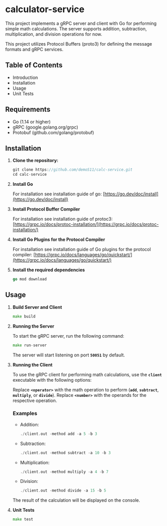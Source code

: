# calculator-service

This project implements a gRPC server and client with Go for performing simple math calculations. The server supports addition, subtraction, multiplication, and division operations for now.

This project utilizes Protocol Buffers (proto3) for defining the message formats and gRPC services.

## Table of Contents

- Introduction
- Installation
- Usage
- Unit Tests

## Requirements

- Go (1.14 or higher)
- gRPC (google.golang.org/grpc)
- Protobuf (github.com/golang/protobuf)

## Installation

1. **Clone the repository:**

   ```go
   git clone https://github.com/demoS11/calc-service.git
   cd calc-service
   ```

2. **Install Go**

   For installation see installation guide of go: [https://go.dev/doc/install](https://go.dev/doc/install)

3. **Install Protocol Buffer Compiler**

   For installation see installation guide of protoc3: [https://grpc.io/docs/protoc-installation/](https://grpc.io/docs/protoc-installation/)

4. **Install Go Plugins for the Protocol Compiler**

   For installation see installation guide of Go plugins for the protocol compiler: [https://grpc.io/docs/languages/go/quickstart/](https://grpc.io/docs/languages/go/quickstart/)

5. **Install the required dependencies**

   ```go
   go mod download
   ```

## Usage

1. **Build Server and Client**

   ```go
   make build
   ```

2. **Running the Server**

   To start the gRPC server, run the following command:

   ```go
   make run-server
   ```

   The server will start listening on port **`50051`** by default.

3. **Running the Client**

   To use the gRPC client for performing math calculations, use the **`client`** executable with the following options:

   Replace **`<operator>`** with the math operation to perform (**`add`**, **`subtract`**, **`multiply`**, or **`divide`**). Replace **`<number>`** with the operands for the respective operation.

   ### Examples

   - Addition:
     ```go
     ./client.out -method add -a 5 -b 3
     ```
   - Subtraction:
     ```go
     ./client.out -method subtract -a 10 -b 3
     ```
   - Multiplication:
     ```go
     ./client.out -method multiply -a 4 -b 7
     ```
   - Division:
     ```go
     ./client.out -method divide -a 15 -b 5
     ```

   The result of the calculation will be displayed on the console.

4. **Unit Tests**

   ```go
   make test
   ```
